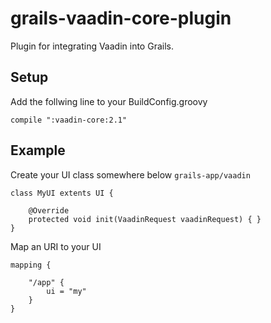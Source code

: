 grails-vaadin-core-plugin
=========================
Plugin for integrating Vaadin into Grails.

## Setup
Add the follwing line to your BuildConfig.groovy
```
compile ":vaadin-core:2.1"
```

## Example
Create your UI class somewhere below ```grails-app/vaadin```
```
class MyUI extents UI {

    @Override
    protected void init(VaadinRequest vaadinRequest) { }
}
```

Map an URI to your UI
```
mapping {
    
    "/app" {
        ui = "my"
    }
}
```